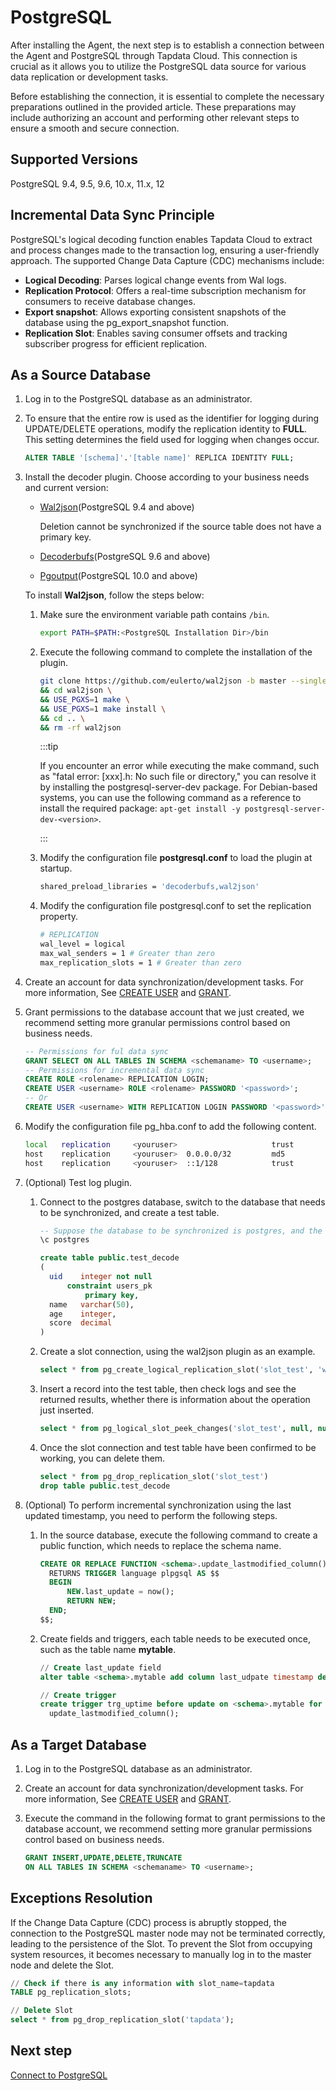 # PostgreSQL

After installing the Agent, the next step is to establish a connection between the Agent and PostgreSQL through Tapdata Cloud. This connection is crucial as it allows you to utilize the PostgreSQL data source for various data replication or development tasks.

Before establishing the connection, it is essential to complete the necessary preparations outlined in the provided article. These preparations may include authorizing an account and performing other relevant steps to ensure a smooth and secure connection.



## Supported Versions

PostgreSQL 9.4, 9.5, 9.6, 10.x, 11.x, 12



## Incremental Data Sync Principle

PostgreSQL's logical decoding function enables Tapdata Cloud to extract and process changes made to the transaction log, ensuring a user-friendly approach. The supported Change Data Capture (CDC) mechanisms include:

- **Logical Decoding**: Parses logical change events from Wal logs.
- **Replication Protocol**: Offers a real-time subscription mechanism for consumers to receive database changes.
- **Export snapshot**: Allows exporting consistent snapshots of the database using the pg_export_snapshot function.
- **Replication Slot**: Enables saving consumer offsets and tracking subscriber progress for efficient replication.



## As a Source Database

1. Log in to the PostgreSQL database as an administrator.

2. To ensure that the entire row is used as the identifier for logging during UPDATE/DELETE operations, modify the replication identity to **FULL**. This setting determines the field used for logging when changes occur.

   ```sql
   ALTER TABLE '[schema]'.'[table name]' REPLICA IDENTITY FULL;   
   ```

3. Install the decoder plugin. Choose according to your business needs and current version:

   - [Wal2json](https://github.com/eulerto/wal2json/blob/master/README.md)(PostgreSQL 9.4 and above)

      Deletion cannot be synchronized if the source table does not have a primary key.

   - [Decoderbufs](https://github.com/debezium/postgres-decoderbufs)(PostgreSQL 9.6 and above)

   - [Pgoutput](https://www.postgresql.org/docs/15/sql-createsubscription.html)(PostgreSQL 10.0 and above)

   To install **Wal2json**, follow the steps below:

   1. Make sure the environment variable path contains `/bin`.

      ```bash
      export PATH=$PATH:<PostgreSQL Installation Dir>/bin
      ```

   2. Execute the following command to complete the installation of the plugin.

      ```bash
      git clone https://github.com/eulerto/wal2json -b master --single-branch \
      && cd wal2json \
      && USE_PGXS=1 make \
      && USE_PGXS=1 make install \
      && cd .. \
      && rm -rf wal2json
      ```

      :::tip

      If you encounter an error while executing the make command, such as "fatal error: [xxx].h: No such file or directory," you can resolve it by installing the postgresql-server-dev package. For Debian-based systems, you can use the following command as a reference to install the required package: `apt-get install -y postgresql-server-dev-<version>`.

      :::

   3. Modify the configuration file **postgresql.conf** to load the plugin at startup.

      ```bash
      shared_preload_libraries = 'decoderbufs,wal2json'
      ```

   4. Modify the configuration file postgresql.conf to set the replication property.

      ```bash
      # REPLICATION
      wal_level = logical
      max_wal_senders = 1 # Greater than zero
      max_replication_slots = 1 # Greater than zero
      ```

4. Create an account for data synchronization/development tasks. For more information, See [CREATE USER](https://www.postgresql.org/docs/10/sql-createuser.html) and [GRANT](https://www.postgresql.org/docs/10/sql-grant.html).

5. Grant permissions to the database account that we just created, we recommend setting more granular permissions control based on business needs.

   ```sql
   -- Permissions for ful data sync
   GRANT SELECT ON ALL TABLES IN SCHEMA <schemaname> TO <username>;
   -- Permissions for incremental data sync
   CREATE ROLE <rolename> REPLICATION LOGIN;
   CREATE USER <username> ROLE <rolename> PASSWORD '<password>';
   -- Or
   CREATE USER <username> WITH REPLICATION LOGIN PASSWORD '<password>';
   ```

6. Modify the configuration file pg_hba.conf to add the following content.

   ```bash
   local   replication     <youruser>                     trust
   host    replication     <youruser>  0.0.0.0/32         md5
   host    replication     <youruser>  ::1/128            trust
   ```

7. (Optional) Test log plugin.

   1. Connect to the postgres database, switch to the database that needs to be synchronized, and create a test table.

      ```sql
      -- Suppose the database to be synchronized is postgres, and the schema is public
      \c postgres

      create table public.test_decode
      (
        uid    integer not null
            constraint users_pk
                primary key,
        name   varchar(50),
        age    integer,
        score  decimal
      )
      ```

   2. Create a slot connection, using the wal2json plugin as an example.

      ```sql
      select * from pg_create_logical_replication_slot('slot_test', 'wal2json')
      ```

   3. Insert a record into the test table, then check logs and see the returned results, whether there is information about the operation just inserted.

      ```sql
      select * from pg_logical_slot_peek_changes('slot_test', null, null)
      ```

   4. Once the slot connection and test table have been confirmed to be working, you can delete them.

      ```sql
      select * from pg_drop_replication_slot('slot_test')
      drop table public.test_decode
      ```

8. (Optional) To perform incremental synchronization using the last updated timestamp, you need to perform the following steps.

   1. In the source database, execute the following command to create a public function, which needs to replace the schema name.

      ```sql
      CREATE OR REPLACE FUNCTION <schema>.update_lastmodified_column()
        RETURNS TRIGGER language plpgsql AS $$
        BEGIN
            NEW.last_update = now();
            RETURN NEW;
        END;
      $$;
      ```

   2. Create fields and triggers, each table needs to be executed once, such as the table name **mytable**.

      ```sql
      // Create last_update field
      alter table <schema>.mytable add column last_udpate timestamp default now();
      
      // Create trigger
      create trigger trg_uptime before update on <schema>.mytable for each row execute procedure
        update_lastmodified_column();
      ```



## As a Target Database

1. Log in to the PostgreSQL database as an administrator.

2. Create an account for data synchronization/development tasks. For more information, See [CREATE USER](https://www.postgresql.org/docs/10/sql-createuser.html) and [GRANT](https://www.postgresql.org/docs/10/sql-grant.html).

3. Execute the command in the following format to grant permissions to the database account, we recommend setting more granular permissions control based on business needs.

   ```sql
   GRANT INSERT,UPDATE,DELETE,TRUNCATE
   ON ALL TABLES IN SCHEMA <schemaname> TO <username>;
   ```



##  Exceptions Resolution

If the Change Data Capture (CDC) process is abruptly stopped, the connection to the PostgreSQL master node may not be terminated correctly, leading to the persistence of the Slot. To prevent the Slot from occupying system resources, it becomes necessary to manually log in to the master node and delete the Slot.

```sql
// Check if there is any information with slot_name=tapdata
TABLE pg_replication_slots;

// Delete Slot
select * from pg_drop_replication_slot('tapdata');
```





## Next step

[Connect to PostgreSQL](../../../user-guide/connect-database/certified/connect-postgresql.md)

